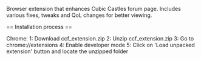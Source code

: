 Browser extension that enhances Cubic Castles forum page. Includes various fixes, tweaks and QoL changes for better viewing.



== Installation process ==

Chrome:
1: Download ccf_extension.zip
2: Unzip ccf_extension.zip
3: Go to chrome://extensions
4: Enable developer mode
5: Click on 'Load unpacked extension' button and locate the unzipped folder
